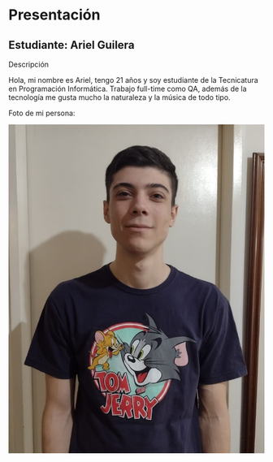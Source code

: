 # Presentación

## Estudiante: Ariel Guilera

Descripción

Hola, mi nombre es Ariel, tengo 21 años y soy estudiante de la Tecnicatura en Programación Informática. Trabajo full-time como QA, además de la tecnología me gusta mucho la naturaleza y la música de todo tipo.

Foto de mi persona:

![d](https://github.com/algo1unsam/presentaciontp0-AriGuilera/blob/main/WhatsApp%20Image%202023-03-21%20at%2017.06.49.jpeg)
